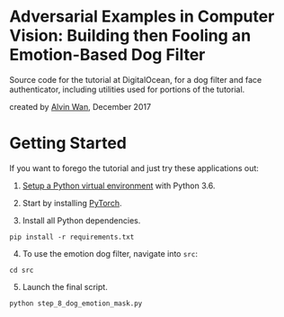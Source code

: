 # Adversarial Examples in Computer Vision: Building then Fooling an Emotion-Based Dog Filter

Source code for the tutorial at DigitalOcean, for a dog filter and face authenticator, including utilities used for portions of the tutorial.

created by [Alvin Wan](http://alvinwan.com), December 2017

# Getting Started

If you want to forego the tutorial and just try these applications out:

1. [Setup a Python virtual environment](https://www.digitalocean.com/community/tutorials/common-python-tools-using-virtualenv-installing-with-pip-and-managing-packages#a-thorough-virtualenv-how-to) with Python 3.6.

2. Start by installing [PyTorch](http://pytorch.org).

3. Install all Python dependencies.

```
pip install -r requirements.txt
```

4. To use the emotion dog filter, navigate into `src`:

```
cd src
```

5. Launch the final script.

```
python step_8_dog_emotion_mask.py
```
